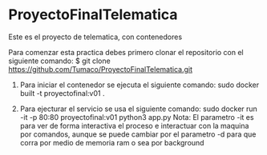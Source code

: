 # ProyectoFinalTelematica
Este es el proyecto de telematica, con contenedores

Para comenzar esta practica debes primero clonar el repositorio con el siguiente comando: 
$ git clone https://github.com/Tumaco/ProyectoFinalTelematica.git

1. Para iniciar el contenedor se ejecuta el siguiente comando:
  sudo docker built -t proyectofinal:v01 .

2. Para ejecturar el servicio se usa el siguiente comando:
  sudo docker run -it -p 80:80 proyectofinal:v01 python3 app.py Nota: El parametro -it es para ver de forma interactiva el proceso e interactuar con la                                                                           maquina por comandos, aunque se puede cambiar por el parametro -d para que corra por                                                                       medio de memoria ram o sea por background                                                                 
  



